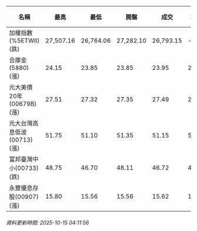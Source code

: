 | 名稱 | 最高 | 最低 | 開盤 | 成交 | 均價 | 成交金額(億) | 昨收 | 漲跌幅 | 漲跌 | 總量 | 昨量 | 振幅 |
| -------- | -------- | -------- | -------- |-------- | -------- | -------- |-------- |-------- |-------- | -------- | -------- |-------- |
|加權指數(%5ETWII) (跌)|27,507.16|26,764.06|27,282.10|26,793.15|-|6,847.51|26,923.42|0.48%|130.27|11,971,894|0|2.76%|
|合庫金(5880) (漲)|24.15|23.85|23.85|23.95|24.02|2.95|23.85|0.42%|0.10|12,268|18,640|1.26%|
|元大美債20年(00679B) (漲)|27.51|27.32|27.35|27.49|27.40|11.43|27.31|0.66%|0.18|41,712|67,375|0.70%|
|元大台灣高息低波(00713) (漲)|51.75|51.10|51.35|51.15|51.49|8.67|51.10|0.10%|0.05|16,828|15,094|1.27%|
|富邦臺灣中小(00733) (跌)|48.75|46.70|48.11|46.72|47.71|0.772|47.51|1.66%|0.79|1,618|1,196|4.31%|
|永豐優息存股(00907) (漲)|15.80|15.56|15.56|15.62|15.69|0.325|15.49|0.84%|0.13|2,068|973|1.55%|
###### 資料更新時間: 2025-10-15 04:11:56